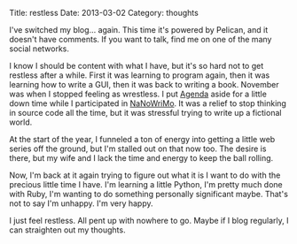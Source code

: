 Title: restless
Date: 2013-03-02
Category: thoughts

I've switched my blog... again.  This time it's powered by Pelican, and it doesn't have comments.  If you want to talk, find me on one of the many social networks.

I know I should be content with what I have, but it's so hard not to get restless after a while.  First it was learning to program again, then it was learning how to write a GUI, then it was back to writing a book.  November was when I stopped feeling as wrestless.  I put <a href="http://launchpad.net/agenda">Agenda</a> aside for a little down time while I participated in <a href="http://www.nanowrimo.org">NaNoWriMo</a>.  It was a relief to stop thinking in source code all the time, but it was stressful trying to write up a fictional world.

At the start of the year, I funneled a ton of energy into getting a little web series off the ground, but I'm stalled out on that now too.  The desire is there, but my wife and I lack the time and energy to keep the ball rolling.

Now, I'm back at it again trying to figure out what it is I want to do with the precious little time I have.  I'm learning a little Python, I'm pretty much done with Ruby, I'm wanting to do something personally significant maybe.  That's not to say I'm unhappy.  I'm very happy.

I just feel restless.  All pent up with nowhere to go.  Maybe if I blog regularly, I can straighten out my thoughts.
